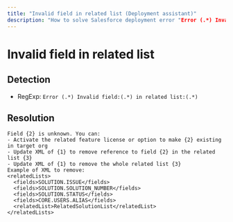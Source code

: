 ```yaml
---
title: "Invalid field in related list (Deployment assistant)"
description: "How to solve Salesforce deployment error "Error (.*) Invalid field:(.*) in related list:(.*)""
---
```

<!-- markdownlint-disable MD013 -->
# Invalid field in related list

## Detection

- RegExp: `Error (.*) Invalid field:(.*) in related list:(.*)`

## Resolution

```shell
Field {2} is unknown. You can:
- Activate the related feature license or option to make {2} existing in target org
- Update XML of {1} to remove reference to field {2} in the related list {3}
- Update XML of {1} to remove the whole related list {3}
Example of XML to remove:
<relatedLists>
  <fields>SOLUTION.ISSUE</fields>
  <fields>SOLUTION.SOLUTION_NUMBER</fields>
  <fields>SOLUTION.STATUS</fields>
  <fields>CORE.USERS.ALIAS</fields>
  <relatedList>RelatedSolutionList</relatedList>
</relatedLists>

```
